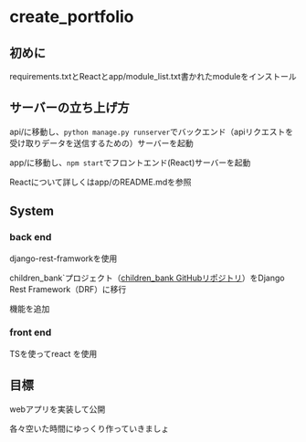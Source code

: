 # create_portfolio
## 初めに
requirements.txtとReactとapp/module_list.txt書かれたmoduleをインストール

## サーバーの立ち上げ方
api/に移動し、`python manage.py runserver`でバックエンド（apiリクエストを受け取りデータを送信するための）サーバーを起動

app/に移動し、`npm start`でフロントエンド(React)サーバーを起動

Reactについて詳しくはapp/のREADME.mdを参照
## System
### back end
django-rest-framworkを使用

children_bank`プロジェクト（[children_bank GitHubリポジトリ](https://github.com/yuki731/children_bank)）をDjango Rest Framework（DRF）に移行

機能を追加

### front end
TSを使ってreact を使用


## 目標
webアプリを実装して公開

各々空いた時間にゆっくり作っていきましょ

